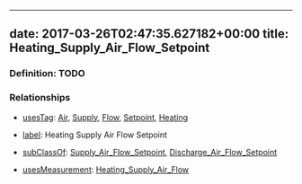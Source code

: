 
---
date: 2017-03-26T02:47:35.627182+00:00
title: Heating_Supply_Air_Flow_Setpoint
---
### Definition: TODO

### Relationships

* [usesTag](https://brickschema.org/schema/1.0/BrickFrame#usesTag): [Air](https://brickschema.org/schema/1.0/BrickTag#Air), [Supply](https://brickschema.org/schema/1.0/BrickTag#Supply), [Flow](https://brickschema.org/schema/1.0/BrickTag#Flow), [Setpoint](https://brickschema.org/schema/1.0/BrickTag#Setpoint), [Heating](https://brickschema.org/schema/1.0/BrickTag#Heating)

* [label](http://www.w3.org/2000/01/rdf-schema#label): Heating Supply Air Flow Setpoint

* [subClassOf](http://www.w3.org/2000/01/rdf-schema#subClassOf): [Supply_Air_Flow_Setpoint](https://brickschema.org/schema/1.0/Brick#Supply_Air_Flow_Setpoint), [Discharge_Air_Flow_Setpoint](https://brickschema.org/schema/1.0/Brick#Discharge_Air_Flow_Setpoint)

* [usesMeasurement](https://brickschema.org/schema/1.0/BrickFrame#usesMeasurement): [Heating_Supply_Air_Flow](https://brickschema.org/schema/1.0/Brick#Heating_Supply_Air_Flow)
